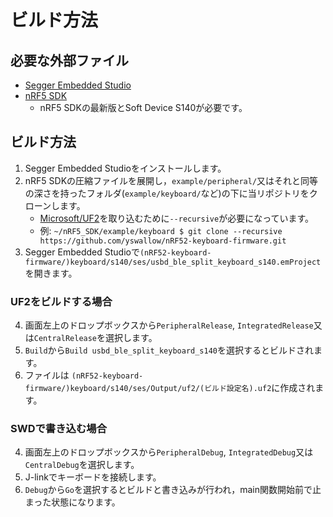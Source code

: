 #  ビルド方法

## 必要な外部ファイル

* [Segger Embedded Studio](https://www.segger.com/downloads/embedded-studio)
* [nRF5 SDK](https://www.nordicsemi.com/Products/Development-software/nRF5-SDK/Download#infotabs)
    * nRF5 SDKの最新版とSoft Device S140が必要です。

## ビルド方法

1. Segger Embedded Studioをインストールします。
2. nRF5 SDKの圧縮ファイルを展開し，`example/peripheral/`又はそれと同等の深さを持ったフォルダ(`example/keyboard/`など)の下に当リポジトリをクローンします。
    * [Microsoft/UF2](https://github.com/Microsoft/uf2)を取り込むために`--recursive`が必要になっています。
    * 例: `~/nRF5_SDK/example/keyboard $ git clone --recursive https://github.com/yswallow/nRF52-keyboard-firmware.git`
3. Segger Embedded Studioで`(nRF52-keyboard-firmware/)keyboard/s140/ses/usbd_ble_split_keyboard_s140.emProject`を開きます。

### UF2をビルドする場合

4. 画面左上のドロップボックスから`PeripheralRelease`, `IntegratedRelease`又は`CentralRelease`を選択します。
5. `Build`から`Build usbd_ble_split_keyboard_s140`を選択するとビルドされます。
6. ファイルは `(nRF52-keyboard-firmware/)keyboard/s140/ses/Output/uf2/(ビルド設定名).uf2`に作成されます。


### SWDで書き込む場合
4. 画面左上のドロップボックスから`PeripheralDebug`, `IntegratedDebug`又は`CentralDebug`を選択します。
5. J-linkでキーボードを接続します。
6. `Debug`から`Go`を選択するとビルドと書き込みが行われ，main関数開始前で止まった状態になります。